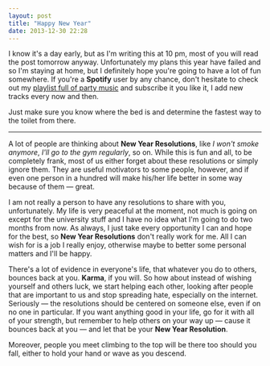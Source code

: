 ```yaml
---
layout: post
title: "Happy New Year"
date: 2013-12-30 22:28
---
```


I know it's a day early, but as I'm writing this at 10 pm, most of you will read the post tomorrow anyway. Unfortunately my plans this year have failed and so I'm staying at home, but I definitely hope you're going to have a lot of fun somewhere. If you're a **Spotify** user by any chance, don't hesitate to check out my [playlist full of party music](http://open.spotify.com/user/lojewski/playlist/1ddI5eJymCrcAtTKMmy46J) and subscribe it you like it, I add new tracks every now and then.

Just make sure you know where the bed is and determine the fastest way to the toilet from there.

---

A lot of people are thinking about **New Year Resolutions**, like *I won't smoke anymore*, *I'll go to the gym regularly*, so on. While this is fun and all, to be completely frank, most of us either forget about these resolutions or simply ignore them. They are useful motivators to some people, however, and if even one person in a hundred will make his/her life better in some way because of them — great.

I am not really a person to have any resolutions to share with you, unfortunately. My life is very peaceful at the moment, not much is going on except for the university stuff and I have no idea what I'm going to do two months from now. As always, I just take every opportunity I can and hope for the best, so **New Year Resolutions** don't really work for me. All I can wish for is a job I really enjoy, otherwise maybe to better some personal matters and I'll be happy.

There's a lot of evidence in everyone's life, that whatever you do to others, bounces back at you. **Karma**, if you will. So how about instead of wishing yourself and others luck, we start helping each other, looking after people that are important to us and stop spreading hate, especially on the internet. Seriously — the resolutions should be centered on someone else, even if on no one in particular. If you want anything good in your life, go for it with all of your strength, but remember to help others on your way up — cause it bounces back at you — and let that be your **New Year Resolution**.

Moreover, people you meet climbing to the top will be there too should you fall, either to hold your hand or wave as you descend.